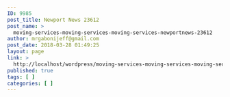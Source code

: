 ```yaml
---
ID: 9985
post_title: Newport News 23612
post_name: >
  moving-services-moving-services-moving-services-newportnews-23612
author: mrgabonijeff@gmail.com
post_date: 2018-03-28 01:49:25
layout: page
link: >
  http://localhost/wordpress/moving-services-moving-services-moving-services-newportnews-23612/
published: true
tags: [ ]
categories: [ ]
---
```


